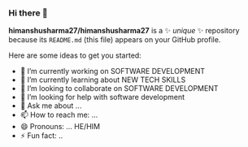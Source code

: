 ### Hi there 👋


**himanshusharma27/himanshusharma27** is a ✨ _unique_ ✨ repository because its `README.md` (this file) appears on your GitHub profile.

Here are some ideas to get you started:

- 🔭 I’m currently working on SOFTWARE DEVELOPMENT
- 🌱 I’m currently learning about NEW TECH SKILLS
- 👯 I’m looking to collaborate on  SOFTWARE DEVELOPMENT
- 🤔 I’m looking for help with software development 
- 💬 Ask me about ...
- 📫 How to reach me: ... 
- 😄 Pronouns: ... HE/HIM
- ⚡ Fun fact: ..    
